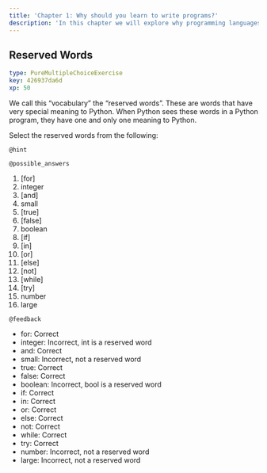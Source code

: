 ```yaml
---
title: 'Chapter 1: Why should you learn to write programs?'
description: 'In this chapter we will explore why programming languages are useful, reserved python words, and basic python syntax.'
---
```


## Reserved Words

```yaml
type: PureMultipleChoiceExercise
key: 426937da6d
xp: 50
```

We call this “vocabulary” the “reserved words”. These are words that have very special meaning to Python. When Python sees these words in a Python program, they have one and only one meaning to Python.

Select the reserved words from the following:

`@hint`


`@possible_answers`
1. [for] 
2. integer
3. [and]
4. small
5. [true]
6. [false]
7. boolean
8. [if]
9. [in]
10. [or]
11. [else]
12. [not]
13. [while]
14. [try]
15. number
16. large

`@feedback`
- for: Correct
- integer: Incorrect, int is a reserved word
- and: Correct
- small: Incorrect, not a reserved word
- true: Correct
- false: Correct
- boolean: Incorrect, bool is a reserved word
- if: Correct
- in: Correct
- or: Correct
- else: Correct
- not: Correct
- while: Correct
- try: Correct
- number: Incorrect, not a reserved word
- large: Incorrect, not a reserved word
